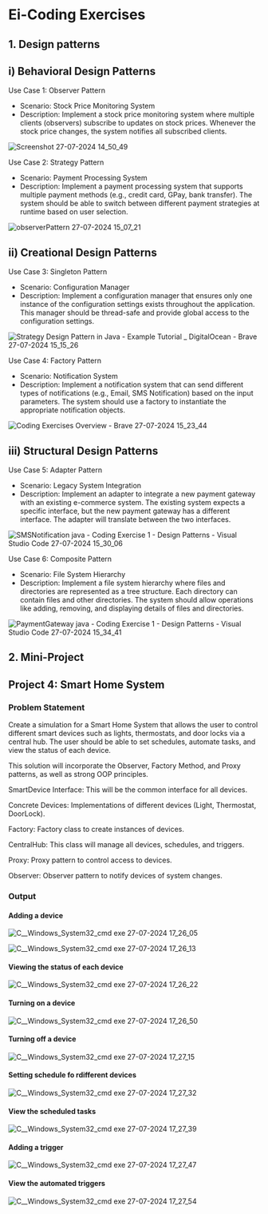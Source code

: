# Ei-Coding Exercises

## 1. Design patterns

## i) Behavioral Design Patterns
Use Case 1: Observer Pattern
* Scenario: Stock Price Monitoring System
* Description: Implement a stock price monitoring system where multiple clients (observers) subscribe to updates on stock prices. Whenever the stock price changes, the system notifies all subscribed clients.

![Screenshot 27-07-2024 14_50_49](https://github.com/user-attachments/assets/76ebf933-9cee-46ea-a116-dfbfe27098f8)


Use Case 2: Strategy Pattern
* Scenario: Payment Processing System
* Description: Implement a payment processing system that supports multiple payment methods (e.g., credit card, GPay, bank transfer). The system should be able to switch between different payment strategies at runtime based on user selection.

![observerPattern 27-07-2024 15_07_21](https://github.com/user-attachments/assets/2fc6fa12-63ab-4e45-a1f3-41cc46d20e94)


## ii) Creational Design Patterns
Use Case 3: Singleton Pattern
* Scenario: Configuration Manager
* Description: Implement a configuration manager that ensures only one instance of the configuration settings exists throughout the application. This manager should be thread-safe and provide global access to the configuration settings.

![Strategy Design Pattern in Java - Example Tutorial _ DigitalOcean - Brave 27-07-2024 15_15_26](https://github.com/user-attachments/assets/21597970-2dfd-4046-9c7e-788a6c1559cb)


Use Case 4: Factory Pattern
* Scenario: Notification System
* Description: Implement a notification system that can send different types of notifications (e.g., Email, SMS Notification) based on the input parameters. The system should use a factory to instantiate the appropriate notification objects.

![Coding Exercises Overview - Brave 27-07-2024 15_23_44](https://github.com/user-attachments/assets/b437a7c7-4564-40ae-a491-2e78b86aa854)


## iii) Structural Design Patterns
Use Case 5: Adapter Pattern
* Scenario: Legacy System Integration
* Description: Implement an adapter to integrate a new payment gateway with an existing e-commerce system. The existing system expects a specific interface, but the new payment gateway has a different interface. The adapter will translate between the two interfaces.

![SMSNotification java - Coding Exercise 1 - Design Patterns - Visual Studio Code 27-07-2024 15_30_06](https://github.com/user-attachments/assets/fd6f959d-d6ef-43fe-9a90-3b90e123bc36)


Use Case 6: Composite Pattern
* Scenario: File System Hierarchy
* Description: Implement a file system hierarchy where files and directories are represented as a tree structure. Each directory can contain files and other directories. The system should allow operations like adding, removing, and displaying details of files and directories.

![PaymentGateway java - Coding Exercise 1 - Design Patterns - Visual Studio Code 27-07-2024 15_34_41](https://github.com/user-attachments/assets/0ca5fcab-8ac8-4eb7-9f6b-00b1bed27ef1)


## 2. Mini-Project

## Project 4: Smart Home System

### Problem Statement
Create a simulation for a Smart Home System that allows the user to control different smart devices such as lights, thermostats, and door locks via a central hub. The user should be able to set schedules, automate tasks, and view the status of each device.

This solution will incorporate the Observer, Factory Method, and Proxy patterns, as well as strong OOP principles.

SmartDevice Interface: This will be the common interface for all devices.

Concrete Devices: Implementations of different devices (Light, Thermostat, DoorLock).

Factory: Factory class to create instances of devices.

CentralHub: This class will manage all devices, schedules, and triggers.

Proxy: Proxy pattern to control access to devices.

Observer: Observer pattern to notify devices of system changes.

### Output

#### Adding a device
![C__Windows_System32_cmd exe 27-07-2024 17_26_05](https://github.com/user-attachments/assets/b9225023-609f-455a-8c7e-b44b0f23f3d1)

![C__Windows_System32_cmd exe 27-07-2024 17_26_13](https://github.com/user-attachments/assets/0f4499e4-0174-4b03-bbc2-5efae6c2e084)

#### Viewing the status of each device
![C__Windows_System32_cmd exe 27-07-2024 17_26_22](https://github.com/user-attachments/assets/8edd8790-2ace-42c2-b605-ba124e1170f7)

#### Turning on a device
![C__Windows_System32_cmd exe 27-07-2024 17_26_50](https://github.com/user-attachments/assets/da5431d3-d790-465d-b843-a1a8c4d60b91)

#### Turning off a device
![C__Windows_System32_cmd exe 27-07-2024 17_27_15](https://github.com/user-attachments/assets/ae099a4c-f1fd-4225-b727-62f91717cf74)

#### Setting schedule fo rdifferent devices
![C__Windows_System32_cmd exe 27-07-2024 17_27_32](https://github.com/user-attachments/assets/e3153694-7e14-48bc-91ea-5da7ddaa39a4)

#### View the scheduled tasks
![C__Windows_System32_cmd exe 27-07-2024 17_27_39](https://github.com/user-attachments/assets/7d5317c6-c3fc-4321-b691-e163600aae27)

#### Adding a trigger
![C__Windows_System32_cmd exe 27-07-2024 17_27_47](https://github.com/user-attachments/assets/df8ebd90-c4f5-402e-9220-69e52ca091c8)

#### View the automated triggers
![C__Windows_System32_cmd exe 27-07-2024 17_27_54](https://github.com/user-attachments/assets/7592f00e-7c5b-4581-97d2-86ceb9274e33)
